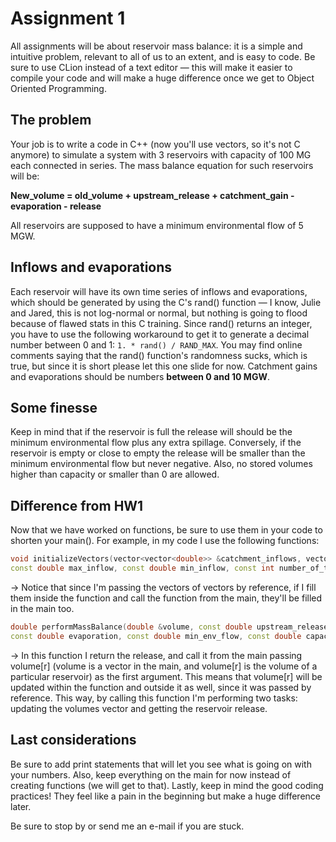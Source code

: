 # Assignment 1

All assignments will be about reservoir mass balance: it is a simple and intuitive problem, relevant to all of us to an extent, and is easy to code. Be sure to use CLion instead of a text editor — this will make it easier to compile your code and will make a huge difference once we get to Object Oriented Programming. 

## The problem
Your job is to write a code in C++ (now you'll use vectors, so it's not C anymore) to simulate a system with 3 reservoirs with capacity of 100 MG each connected in series. The mass balance equation for such reservoirs will be:

**New_volume = old_volume + upstream_release + catchment_gain - evaporation - release**

All reservoirs are supposed to have a minimum environmental flow of 5 MGW.

## Inflows and evaporations
Each reservoir will have its own time series of inflows and evaporations, which should be generated by using the C's rand() function — I know, Julie and Jared, this is not log-normal or normal, but nothing is going to flood because of flawed stats in this C training. Since rand() returns an integer, you have to use the following workaround to get it to generate a decimal number between 0 and 1: `1. * rand() / RAND_MAX`. You may find online comments saying that the rand() function's randomness sucks, which is true, but since it is short please let this one slide for now. Catchment gains and evaporations should be numbers **between 0 and 10 MGW**.

## Some finesse
Keep in mind that if the reservoir is full the release will should be the minimum environmental flow plus any extra spillage. Conversely, if the reservoir is empty or close to empty the release will be smaller than the minimum environmental flow but never negative. Also, no stored volumes higher than capacity or smaller than 0 are allowed.

## Difference from HW1
Now that we have worked on functions, be sure to use them in your code to shorten your main(). For example, in my code I use the following functions:

``` cpp
void initializeVectors(vector<vector<double>> &catchment_inflows, vector<vector<double>> &evaporations,
const double max_inflow, const double min_inflow, const int number_of_time_steps) 
```

  -> Notice that since I'm passing the vectors of vectors by reference, if I fill them inside the function and call the function from the main, they'll be filled in the main too.

``` cpp
double performMassBalance(double &volume, const double upstream_release, const double catchment_inflow,
const double evaporation, const double min_env_flow, const double capacity)
```

  -> In this function I return the release, and call it from the main passing volume[r] (volume is a vector in the main, and volume[r] is the volume of a particular reservoir) as the first argument. This means that volume[r] will be updated within the function and outside it as well, since it was passed by reference. This way, by calling this function I'm performing two tasks: updating the volumes vector and getting the reservoir release. 

## Last considerations
Be sure to add print statements that will let you see what is going on with your numbers. Also, keep everything on the main for now instead of creating functions (we will get to that). Lastly, keep in mind the good coding practices! They feel like a pain in the beginning but make a huge difference later.

Be sure to stop by or send me an e-mail if you are stuck.
